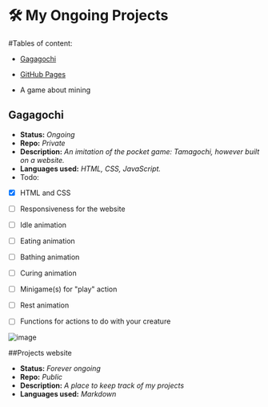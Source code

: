 
# 🛠️ My Ongoing Projects

#Tables of content:
- [Gagagochi](#Gagagochi)
* [GitHub Pages](#Projects-website)
+ A game about mining


## Gagagochi

- **Status:** *Ongoing*
- **Repo:** *Private*
- **Description:** *An imitation of the pocket game: Tamagochi, however built on a website.*
- **Languages used:** *HTML, CSS, JavaScript.*
- Todo:
- [x] HTML and CSS
- [ ] Responsiveness for the website
- [ ] Idle animation
- [ ] Eating animation
- [ ] Bathing animation
- [ ] Curing animation
- [ ] Minigame(s) for "play" action
- [ ] Rest animation
- [ ] Functions for actions to do with your creature


![image](https://github.com/user-attachments/assets/0662d381-8eeb-410d-b1be-c995134e47e0)


##Projects website

- **Status:** *Forever ongoing*
- **Repo:** *Public*
- **Description:** *A place to keep track of my projects*
- **Languages used:** *Markdown*
